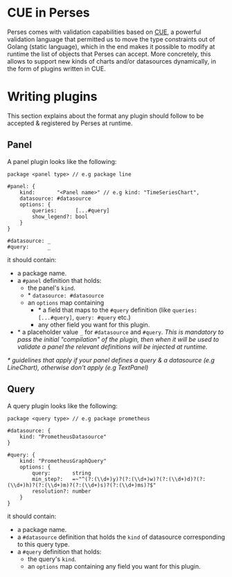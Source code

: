 CUE in Perses
====================

Perses comes with validation capabilities based on [CUE](https://cuelang.org/), a powerful validation language that permitted us to move the type constraints out of Golang (static language), which in the end makes it possible to modify at runtime the list of objects that Perses can accept. More concretely, this allows to support new kinds of charts and/or datasources dynamically, in the form of plugins written in CUE.

# Writing plugins

This section explains about the format any plugin should follow to be accepted & registered by Perses at runtime.

## Panel

A panel plugin looks like the following:

```cue
package <panel type> // e.g package line

#panel: {
	kind:       "<Panel name>" // e.g kind: "TimeSeriesChart",
	datasource: #datasource
	options: {
		queries:      [...#query]
		show_legend?: bool
	}
}

#datasource: _
#query:      _
```
it should contain:
- a package name.
- a `#panel` definition that holds:
  - the panel's `kind`.
  - \* `datasource: #datasource`
  - an `options` map containing
    - \* a field that maps to the `#query` definition (like `queries: [...#query]`,  `query: #query` etc.)
    - any other field you want for this plugin.
- \* a placeholder value `_` for `#datasource` and `#query`. _This is mandatory to pass the initial "compilation" of the plugin, then when it will be used to validate a panel the relevant definitions will be injected at runtime._

_* guidelines that apply if your panel defines a query & a datasource (e.g LineChart), otherwise don't apply (e.g TextPanel)_

## Query

A query plugin looks like the following:

```cue
package <query type> // e.g package prometheus

#datasource: {
	kind: "PrometheusDatasource"
}

#query: {
	kind: "PrometheusGraphQuery"
	options: {
		query:       string
		min_step?:   =~"^(?:(\\d+)y)?(?:(\\d+)w)?(?:(\\d+)d)?(?:(\\d+)h)?(?:(\\d+)m)?(?:(\\d+)s)?(?:(\\d+)ms)?$"
		resolution?: number
	}
}
```
it should contain:
- a package name.
- a `#datasource` definition that holds the `kind` of datasource corresponding to this query type.
- a `#query` definition that holds:
  - the query's `kind`.
  - an `options` map containing any field you want for this plugin.
